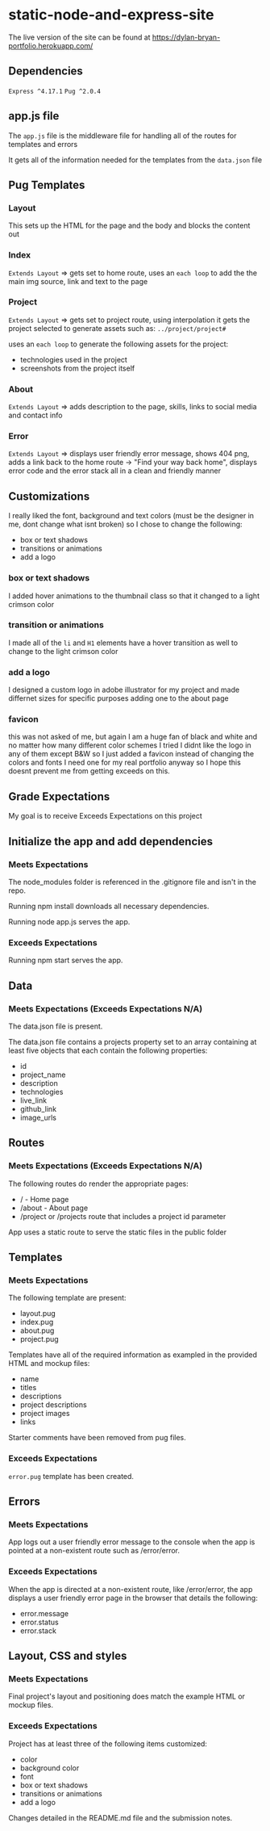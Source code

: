 # static-node-and-express-site

The live version of the site can be found at https://dylan-bryan-portfolio.herokuapp.com/

## Dependencies

`Express ^4.17.1`
`Pug ^2.0.4`

## app.js file

The `app.js` file is the middleware file for handling all of the routes for templates and errors

It gets all of the information needed for the templates from the `data.json` file

## Pug Templates

### Layout

This sets up the HTML for the page and the body and blocks the content out

### Index

`Extends Layout` => gets set to home route, uses an `each loop` to add the the main img source, link and text to the page

### Project

`Extends Layout` => gets set to project route, using interpolation it gets the project selected to generate assets such as: `../project/project#`

uses an `each loop` to generate the following assets for the project:

  - technologies used in the project
  - screenshots from the project itself

### About

`Extends Layout` => adds description to the page, skills, links to social media and contact info

### Error

`Extends Layout` => displays user friendly error message, shows 404 png, adds a link back to the home route -> "Find your way back home", displays error code and the error stack all in a clean and friendly manner

## Customizations

I really liked the font, background and text colors (must be the designer in me, dont change what isnt broken) so I chose to change the following:

- box or text shadows
- transitions or animations
- add a logo

### box or text shadows

I added hover animations to the thumbnail class so that it changed to a light crimson color

### transition or animations

I made all of the `li` and `H1` elements have a hover transition as well to change to the light crimson color

### add a logo

I designed a custom logo in adobe illustrator for my project and made differnet sizes for specific purposes adding one to the about page

### favicon

this was not asked of me, but again I am a huge fan of black and white and no matter how many different color schemes I tried I didnt like the logo in any of them except B&W so I just added a favicon instead of changing the colors and fonts I need one for my real portfolio anyway so I hope this doesnt prevent me from getting exceeds on this.

## Grade Expectations

My goal is to receive Exceeds Expectations on this project

## Initialize the app and add dependencies

### Meets Expectations

The node_modules folder is referenced in the .gitignore file and isn't in the repo.

Running npm install downloads all necessary dependencies.

Running node app.js serves the app.

### Exceeds Expectations

Running npm start serves the app.

## Data

### Meets Expectations (Exceeds Expectations N/A)

The data.json file is present.

The data.json file contains a projects property set to an array containing at least five objects that each contain the following properties:

  - id
  - project_name
  - description
  - technologies
  - live_link
  - github_link
  - image_urls


## Routes

### Meets Expectations (Exceeds Expectations N/A)

The following routes do render the appropriate pages:

  - / - Home page
  - /about - About page
  - /project or /projects route that includes a project id parameter

App uses a static route to serve the static files in the public folder

## Templates

### Meets Expectations

The following template are present:

  - layout.pug
  - index.pug
  - about.pug
  - project.pug

Templates have all of the required information as exampled in the provided HTML and mockup files:

  - name
  - titles
  - descriptions
  - project descriptions
  - project images
  - links

Starter comments have been removed from pug files.

### Exceeds Expectations

`error.pug` template has been created.

## Errors

### Meets Expectations

App logs out a user friendly error message to the console when the app is pointed at a non-existent route such as /error/error.

### Exceeds Expectations

When the app is directed at a non-existent route, like /error/error, the app displays a user friendly error page in the browser that details the following:

  - error.message
  - error.status
  - error.stack

## Layout, CSS and styles

### Meets Expectations

Final project's layout and positioning does match the example HTML or mockup files.

### Exceeds Expectations

Project has at least three of the following items customized:

  - color
  - background color
  - font
  - box or text shadows
  - transitions or animations
  - add a logo

Changes detailed in the README.md file and the submission notes.
